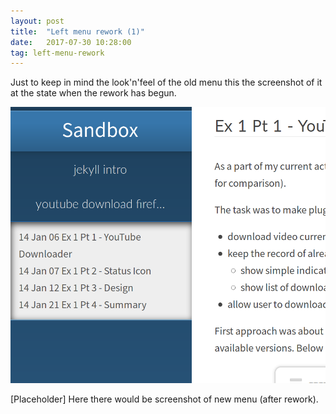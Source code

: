 ```yaml
---
layout: post
title:  "Left menu rework (1)"
date:   2017-07-30 10:28:00
tag: left-menu-rework
---
```


Just to keep in mind the look'n'feel of the 
old menu this the screenshot of it 
at the state when the rework has begun.

![Original Left Menu](/img/original-left-menu.png
"Original left hand side menu")

[Placeholder] Here there would be screenshot of new menu
(after rework).
